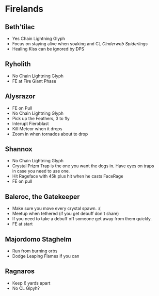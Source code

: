 # Firelands

## Beth'tilac
- Yes Chain Lightning Glyph
- Focus on staying alive when soaking and CL *Cinderweb Spiderlings* 
- Healing Kiss can be ignored by DPS

## Ryholith
- No Chain Lightning Glyph
- FE at Fire Giant Phase

## Alysrazor
- FE on Pull
- No Chain Lightning Glyph
- Pick up the Feathers, 3 to fly
- Interupt Fieroblast
- Kill Meteor when it drops
- Zoom in when tornados about to drop

## Shannox
- No Chain Lightning Glyph
- Crystal Prizm Trap is the one you want the dogs in. Have eyes on traps in case you 
  need to use one.
- Hit Rageface with 45k plus hit when he casts FaceRage
- FE on pull

## Baleroc, the Gatekeeper
- Make sure you move every crystal spawn. :(
- Meetup when tethered (if you get debuff don't share)
- If you need to take a debuff off someone get away from them quickly.
- FE at start

## Majordomo Staghelm
- Run from burning orbs
- Dodge Leaping Flames if you can

## Ragnaros
- Keep 6 yards apart
- No CL Glpyh?
